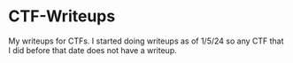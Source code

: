 # CTF-Writeups
My writeups for CTFs. I started doing writeups as of 1/5/24 so any CTF that I did before that date does not have a writeup.
